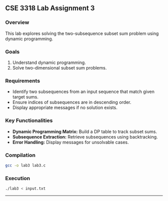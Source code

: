 ## CSE 3318 Lab Assignment 3

### Overview
This lab explores solving the two-subsequence subset sum problem using dynamic programming.

### Goals
1. Understand dynamic programming.
2. Solve two-dimensional subset sum problems.

### Requirements
- Identify two subsequences from an input sequence that match given target sums.
- Ensure indices of subsequences are in descending order.
- Display appropriate messages if no solution exists.

### Key Functionalities
- **Dynamic Programming Matrix:** Build a DP table to track subset sums.
- **Subsequence Extraction:** Retrieve subsequences using backtracking.
- **Error Handling:** Display messages for unsolvable cases.

### Compilation
```bash
gcc -o lab3 lab3.c
```

### Execution
```bash
./lab3 < input.txt
```

---
